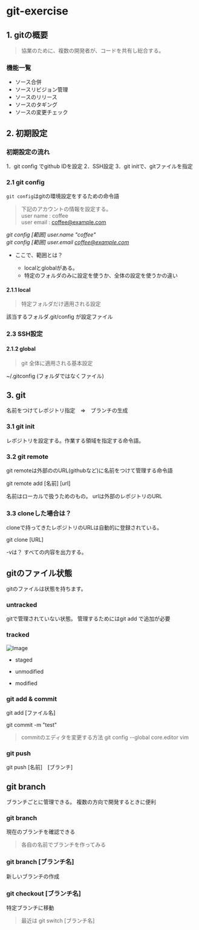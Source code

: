 # git-exercise

## 1. gitの概要
> 協業のために、複数の開発者が、コードを共有し総合する。

### 機能一覧
* ソース合併
* ソースリビジョン管理
* ソースのリリース
* ソースのタギング
* ソースの変更チェック

## 2. 初期設定

### 初期設定の流れ
1．git config でgithub IDを設定
2．SSH設定
3．git initで、gitファイルを指定

### 2.1 git config 
```git config```はgitの環境設定をするための命令語

> 下記のアカウントの情報を設定する。   
> user name : coffee   
> user email : coffee@example.com   

*git config [範囲] user.name "coffee"*   
*git config [範囲] user.email coffee@example.com*

* ここで、範囲とは？ 

    * localとglobalがある。
    * 特定のフォルダのみに設定を使うか、全体の設定を使うかの違い
#### 2.1.1 local
> 特定フォルダだけ適用される設定   

該当するフォルダ.git/config が設定ファイル

### 2.3 SSH設定

#### 2.1.2 global
> git 全体に適用される基本設定   

~/.gitconfig (フォルダではなくファイル)

## 3. git 

名前をつけてレポジトリ指定　⇒　ブランチの生成

### 3.1 git init

レポジトリを設定する。作業する領域を指定する命令語。
### 3.2 git remote

git remoteは外部ののURL(githubなど)に名前をつけて管理する命令語

git remote add [名前] [url]

名前はローカルで扱うためのもの。
urlは外部のレポジトリのURL
### 3.3 cloneした場合は？

cloneで持ってきたレポジトリのURLは自動的に登録されている。

git clone [URL]

-vは？
すべての内容を出力する。

## gitのファイル状態

gitのファイルは状態を持ちます。

### untracked
gitで管理されていない状態。
管理するためにはgit add で追加が必要

### tracked
![Image](https://github.com/user-attachments/assets/8474f183-a9c5-4d1f-b87a-3719a8fb5888)
* staged   


* unmodified


* modified



### git add & commit

git add [ファイル名]

git commit -m "test"

> commitのエディタを変更する方法
git config --global core.editor vim

### git push

git push [名前]　[ブランチ]

## git branch

ブランチごとに管理できる。
複数の方向で開発するときに便利

### git branch
現在のブランチを確認できる

> 各自の名前でブランチを作ってみる

### git branch [ブランチ名]

新しいブランチの作成

### git checkout [ブランチ名]
特定ブランチに移動
> 最近は git switch [ブランチ名]





